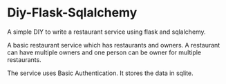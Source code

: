 # Diy-Flask-Sqlalchemy

A simple DIY to write a restaurant service using flask and sqlalchemy.

A basic restaurant service which has restaurants and owners. A restaurant can have multiple owners and one person can be owner for multiple restaurants.

The service uses Basic Authentication. It stores the data in sqlite.